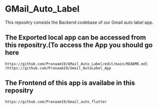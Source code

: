 ﻿# GMail_Auto_Label

 This repositry consists the Backend codebase of our Gmail auto label app.

 ## The Exported local app can be accessed from this repositry.(To access the App you should go here
 
```
https://github.com/Pranaam19/GMail_Auto_Label/edit/main/README.md](https://github.com/Pranaam19/Gmail_AutoLabel_App
```
 ## The Frontend of this app is availabe in this repositry

 ```
https://github.com/Pranaam19/Gmail_auto_flutter
```
